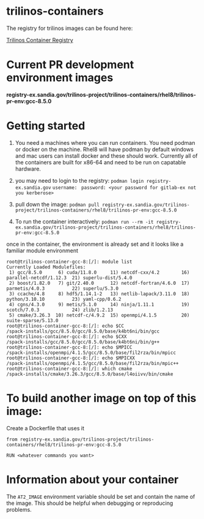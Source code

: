 # trilinos-containers

The registry for trilinos images can be found here:

[Trilinos Container Registry](https://gitlab-ex.sandia.gov/trilinos-project/trilinos-containers/container_registry)

# Current PR development environment images
**registry-ex.sandia.gov/trilinos-project/trilinos-containers/rhel8/trilinos-pr-env:gcc-8.5.0**

# Getting started
1. You need a machines where you can run containers.  You need podman or docker on the machine.  Rhel8 will have podman by default windows and mac users can install docker and these should work.  Currently all of the containers are built for x86-64 and need to be run on capatable hardware.

1. you may need to login to the registry:
`podman login registry-ex.sandia.gov`
`username: `
`password: <your password for gitlab-ex not you kerberose>`

1. pull down the image:
`podman pull registry-ex.sandia.gov/trilinos-project/trilinos-containers/rhel8/trilinos-pr-env:gcc-8.5.0`

1. To run the container interactively:
`podman run --rm -it registry-ex.sandia.gov/trilinos-project/trilinos-containers/rhel8/trilinos-pr-env:gcc-8.5.0`

once in the container, the environment is already set and it looks like a familiar module environment

```
root@trilinos-container-gcc-8:[/]: module list
Currently Loaded Modulefiles:
 1) gcc/8.5.0      6) cuda/11.8.0     11) netcdf-cxx/4.2        16) parallel-netcdf/1.12.3  21) superlu-dist/5.4.0  
 2) boost/1.82.0   7) git/2.40.0      12) netcdf-fortran/4.6.0  17) parmetis/4.0.3          22) superlu/5.3.0       
 3) ccache/4.8     8) hdf5/1.14.1-2   13) netlib-lapack/3.11.0  18) python/3.10.10          23) yaml-cpp/0.6.2      
 4) cgns/4.3.0     9) metis/5.1.0     14) ninja/1.11.1          19) scotch/7.0.3            24) zlib/1.2.13         
 5) cmake/3.26.3  10) netcdf-c/4.9.2  15) openmpi/4.1.5         20) suite-sparse/5.13.0     
root@trilinos-container-gcc-8:[/]: echo $CC
/spack-installs/gcc/8.5.0/gcc/8.5.0/base/k4bt6ni/bin/gcc
root@trilinos-container-gcc-8:[/]: echo $CXX
/spack-installs/gcc/8.5.0/gcc/8.5.0/base/k4bt6ni/bin/g++
root@trilinos-container-gcc-8:[/]: echo $MPICC
/spack-installs/openmpi/4.1.5/gcc/8.5.0/base/fil2rza/bin/mpicc
root@trilinos-container-gcc-8:[/]: echo $MPICXX
/spack-installs/openmpi/4.1.5/gcc/8.5.0/base/fil2rza/bin/mpic++
root@trilinos-container-gcc-8:[/]: which cmake
/spack-installs/cmake/3.26.3/gcc/8.5.0/base/l4oiivv/bin/cmake

```

# To build another image on top of this image: 

 Create a Dockerfile that uses it

```
from registry-ex.sandia.gov/trilinos-project/trilinos-containers/rhel8/trilinos-pr-env:gcc-8.5.0

RUN <whatever commands you want>
```

# Information about your container

The `AT2_IMAGE` environment variable should be set and contain the name of the image.
This should be helpful when debugging or reproducing problems.
